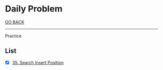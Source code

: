 # Daily Problem

[GO BACK](../README.md)

___

Practice

## List

* [x] [35. Search Insert Position](./35_Search-Insert-Position/README.md)